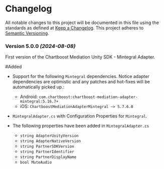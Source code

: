 # Changelog
All notable changes to this project will be documented in this file using the standards as defined at [Keep a Changelog](https://keepachangelog.com/en/1.0.0/). This project adheres to [Semantic Versioning](https://semver.org/spec/v2.0.0).

### Version 5.0.0 *(2024-08-08)*

First version of the Chartboost Mediation Unity SDK - Mintegral Adapter.

#Added
- Support for the following `Mintegral` dependencies. Notice adapter dependencies are optimistic and any patches and hot-fixes will be automatically picked up.:
    * Android: `com.chartboost:chartboost-mediation-adapter-mintegral:5.16.7+`
    * iOS: `ChartboostMediationAdapterMintegral ~> 5.7.6.0`
    
- `MintegralAdapter.cs` with Configuration Properties for `Mintegral`.
- The following properties have been added in `MintegralAdapter.cs`
    * `string AdapterUnityVersion`
    * `string AdapterNativeVersion`
    * `string PartnerSDKVersion`
    * `string PartnerIdentifier`
    * `string PartnerDisplayName`
    * `bool MuteAudio`